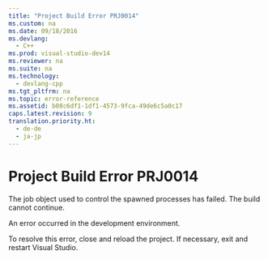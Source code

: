 ```yaml
---
title: "Project Build Error PRJ0014"
ms.custom: na
ms.date: 09/18/2016
ms.devlang: 
  - C++
ms.prod: visual-studio-dev14
ms.reviewer: na
ms.suite: na
ms.technology: 
  - devlang-cpp
ms.tgt_pltfrm: na
ms.topic: error-reference
ms.assetid: b08c6df1-1df1-4573-9fca-49de6c5a0c17
caps.latest.revision: 9
translation.priority.ht: 
  - de-de
  - ja-jp
---
```

# Project Build Error PRJ0014
The job object used to control the spawned processes has failed.  The build cannot continue.  
  
 An error occurred in the development environment.  
  
 To resolve this error, close and reload the project. If necessary, exit and restart Visual Studio.